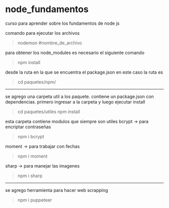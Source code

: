 # node_fundamentos

curso para aprender sobre los fundamentos de node js

comando para ejecutar los archivos

> nodemon #nombre_de_archivo

para obtener los node_modules es necesario el siguiente comando

> npm install

desde la ruta en la que se encuentra el package.json en este caso la ruta es

> cd paquetes/npm/

---

se agrego una carpeta util a los paquete. contiene un package.json con dependencias.
primero ingresar a la carpeta y luego ejecutar install

> cd paquetes/utiles
> npm install

esta carpeta contiene modulos que siempre son utiles
bcrypt -> para encriptar contraseñas

> npm i bcrypt

moment -> para trabajar con fechas

> npm i moment

sharp -> para manejar las imagenes

> npm i sharp

------------
se agrego herramienta para hacer web scrapping

>npm i puppeteer